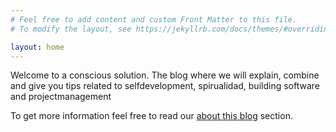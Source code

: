 ```yaml
---
# Feel free to add content and custom Front Matter to this file.
# To modify the layout, see https://jekyllrb.com/docs/themes/#overriding-theme-defaults

layout: home
---
```


Welcome to a conscious solution. The blog where we will explain, combine and give you tips related to  selfdevelopment, spirualidad, building software and projectmanagement

To get more information feel free to read our [about this blog](./about/) section.